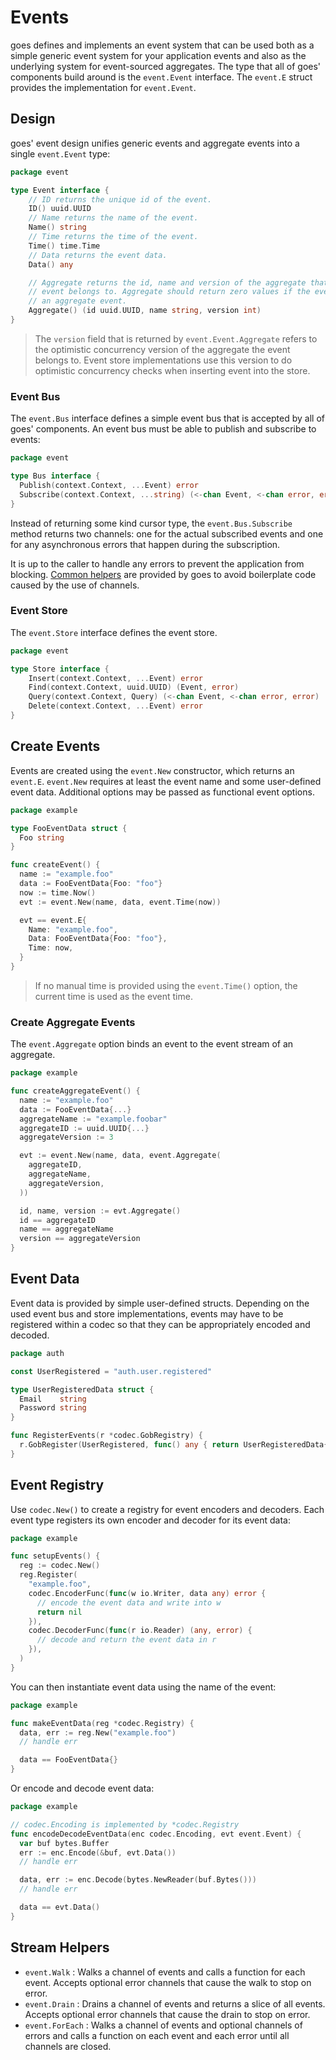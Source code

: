 # Events

goes defines and implements an event system that can be used both as a simple
generic event system for your application events and also as the underlying
system for event-sourced aggregates. The type that all of goes' components build
around is the `event.Event` interface. The `event.E` struct provides the
implementation for `event.Event`.

## Design

goes' event design unifies generic events and aggregate events into a single `event.Event` type:

```go
package event

type Event interface {
	// ID returns the unique id of the event.
	ID() uuid.UUID
	// Name returns the name of the event.
	Name() string
	// Time returns the time of the event.
	Time() time.Time
	// Data returns the event data.
	Data() any

	// Aggregate returns the id, name and version of the aggregate that the
	// event belongs to. Aggregate should return zero values if the event is not
	// an aggregate event.
	Aggregate() (id uuid.UUID, name string, version int)
}
```

> The `version` field that is returned by `event.Event.Aggregate` refers to the
optimistic concurrency version of the aggregate the event belongs to. Event
store implementations use this version to do optimistic concurrency checks when
inserting event into the store.

### Event Bus

The `event.Bus` interface defines a simple event bus that is accepted by all
of goes' components. An event bus must be able to publish and subscribe to events:

```go
package event

type Bus interface {
  Publish(context.Context, ...Event) error
  Subscribe(context.Context, ...string) (<-chan Event, <-chan error, error)
}
```

Instead of returning some kind cursor type, the `event.Bus.Subscribe` method
returns two channels: one for the actual subscribed events and one for any
asynchronous errors that happen during the subscription.

It is up to the caller to handle any errors to prevent the application from
blocking. [Common helpers](./#stream-helpers) are provided by goes to avoid
boilerplate code caused by the use of channels.

### Event Store

The `event.Store` interface defines the event store.

```go
package event

type Store interface {
	Insert(context.Context, ...Event) error
	Find(context.Context, uuid.UUID) (Event, error)
	Query(context.Context, Query) (<-chan Event, <-chan error, error)
	Delete(context.Context, ...Event) error
}
```

## Create Events

Events are created using the `event.New` constructor, which returns an `event.E`.
`event.New` requires at least the event name and some user-defined event data.
Additional options may be passed as functional event options.

```go
package example

type FooEventData struct {
  Foo string
}

func createEvent() {
  name := "example.foo"
  data := FooEventData{Foo: "foo"}
  now := time.Now()
  evt := event.New(name, data, event.Time(now))

  evt == event.E{
    Name: "example.foo",
    Data: FooEventData{Foo: "foo"},
    Time: now,
  }
}
```

> If no manual time is provided using the `event.Time()` option, the current time
is used as the event time.

### Create Aggregate Events

The `event.Aggregate` option binds an event to the event stream of an aggregate.

```go
package example

func createAggregateEvent() {
  name := "example.foo"
  data := FooEventData{...}
  aggregateName := "example.foobar"
  aggregateID := uuid.UUID{...}
  aggregateVersion := 3

  evt := event.New(name, data, event.Aggregate(
    aggregateID,
    aggregateName,
    aggregateVersion,
  ))

  id, name, version := evt.Aggregate()
  id == aggregateID
  name == aggregateName
  version == aggregateVersion
}
```

## Event Data

Event data is provided by simple user-defined structs. Depending on the used
event bus and store implementations, events may have to be registered within a
codec so that they can be appropriately encoded and decoded.

```go
package auth

const UserRegistered = "auth.user.registered"

type UserRegisteredData struct {
  Email    string
  Password string
}

func RegisterEvents(r *codec.GobRegistry) {
  r.GobRegister(UserRegistered, func() any { return UserRegisteredData{} })
}
```

## Event Registry

Use `codec.New()` to create a registry for event encoders and decoders. Each
event type registers its own encoder and decoder for its event data:

```go
package example

func setupEvents() {
  reg := codec.New()
  reg.Register(
    "example.foo",
    codec.EncoderFunc(func(w io.Writer, data any) error {
      // encode the event data and write into w
      return nil
    }),
    codec.DecoderFunc(func(r io.Reader) (any, error) {
      // decode and return the event data in r
    }),
  )
}
```

You can then instantiate event data using the name of the event:

```go
package example

func makeEventData(reg *codec.Registry) {
  data, err := reg.New("example.foo")
  // handle err

  data == FooEventData{}
}
```

Or encode and decode event data:

```go
package example

// codec.Encoding is implemented by *codec.Registry
func encodeDecodeEventData(enc codec.Encoding, evt event.Event) {
  var buf bytes.Buffer
  err := enc.Encode(&buf, evt.Data())
  // handle err

  data, err := enc.Decode(bytes.NewReader(buf.Bytes()))
  // handle err

  data == evt.Data()
}
```

## Stream Helpers

- `event.Walk` : Walks a channel of events and calls a function for each event.
	Accepts optional error channels that cause the walk to stop on error.
- `event.Drain` : Drains a channel of events and returns a slice of all events.
	Accepts optional error channels that cause the drain to stop on error.
- `event.ForEach` : Walks a channel of events and optional channels of errors
	and calls a function on each event and each error until all channels are closed.
